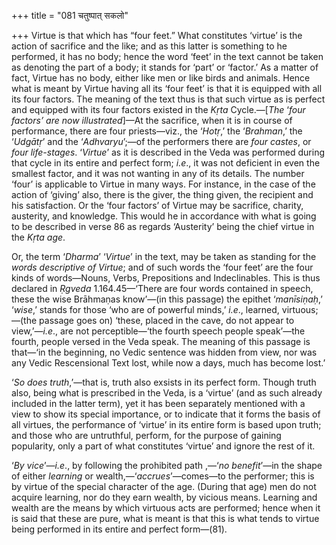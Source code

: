 +++
title = "081 चतुष्पात् सकलो"

+++
Virtue is that which has “four feet.” What constitutes ‘virtue’ is the
action of sacrifice and the like; and as this latter is something to he
performed, it has no body; hence the word ‘feet’ in the text cannot be
taken as denoting the part of a body; it stands for ‘part’ or ‘factor.’
As a matter of fact, Virtue has no body, either like men or like birds
and animals. Hence what is meant by Virtue having all its ‘four feet’ is
that it is equipped with all its four factors. The meaning of the text
thus is that such virtue as is perfect and equipped with its four
factors existed in the *Kṛta* Cycle.—\[*The* ‘*four factors’ are now
illustrated*\]—At the sacrifice, when it is in course of performance,
there are four priests—viz., the ‘*Hotṛ*,’ the ‘*Brahman*,’ the
‘*Udgātṛ*’ and the ‘*Adhvaryu*’;—of the performers there are *four
castes*, or *four life-stages*. ‘*Virtue*’ as it is described in the
Veda was performed during that cycle in its entire and perfect form;
*i.e*., it was not deficient in even the smallest factor, and it was not
wanting in any of its details. The number ‘four’ is applicable to Virtue
in many ways. For instance, in the case of the action of ‘giving’ also,
there is the giver, the thing given, the recipient and his satisfaction.
Or the ‘four factors’ of Virtue may be sacrifice, charity, austerity,
and knowledge. This would he in accordance with what is going to be
described in verse 86 as regards ‘Austerity’ being the chief virtue in
the *Kṛta age*.

Or, the term ‘*Dharma*’ ‘*Virtue*’ in the text, may be taken as standing
for the *words descriptive of Virtue*; and of such words the ‘four feet’
are the four kinds of words—Nouns, Verbs, Prepositions and
Indeclinables. This is thus declared in *Ṛgveda* 1.164.45—‘There are
four words contained in speech, these the wise Brāhmaṇas know’—(in this
passage) the epithet ‘*manīsiṇaḥ*,’ ‘*wise*,’ stands for those ‘who are
of powerful minds,’ *i.e*., learned, virtuous;—(the passage goes on)
‘these, placed in the cave, do not appear to view,’—*i.e*., are not
perceptible—‘the fourth speech people speak’—the fourth, people versed
in the Veda speak. The meaning of this passage is that—‘in the
beginning, no Vedic sentence was hidden from view, nor was any Vedic
Rescensional Text lost, while now a days, much has become lost.’

‘*So does truth*,’—that is, truth also exsists in its perfect form.
Though truth also, being what is prescribed in the Veda, is a ‘virtue’
(and as such already included in the latter term), yet it has been
separately mentioned with a view to show its special importance, or to
indicate that it forms the basis of all virtues, the performance of
‘virtue’ in its entire form is based upon truth; and those who are
untruthful, perform, for the purpose of gaining popularity, only a part
of what constitutes ‘virtue’ and ignore the rest of it.

‘*By vice*’—*i.e*., by following the prohibited path ,—‘*no benefit*’—in
the shape of either *learning* or wealth,—‘*accrues*’—comes—to the
performer; this is by virtue of the special character of the age.
(During that age) men do not acquire learning, nor do they earn wealth,
by vicious means. Learning and wealth are the means by which virtuous
acts are performed; hence when it is said that these are pure, what is
meant is that this is what tends to virtue being performed in its entire
and perfect form—(81).
